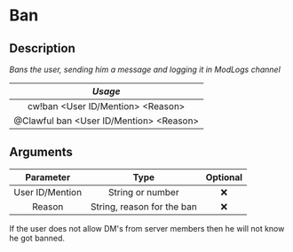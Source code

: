 # Ban

## Description

_Bans the user, sending him a message and logging it in ModLogs channel_

| _Usage_ |
| :---: |
| cw!ban &lt;User ID/Mention&gt; &lt;Reason&gt; |
| @Clawful ban &lt;User ID/Mention&gt; &lt;Reason&gt; |

## Arguments

| Parameter | Type | Optional |
| :---: | :---: | :---: |
| User ID/Mention | String or number | ❌ |
| Reason | String, reason for the ban | ❌ |

If the user does not allow DM's from server members then he will not know he got banned.

